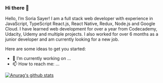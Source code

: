 ### Hi there 👋

Hello, I’m Soria Sayer!
I am a full stack web developer with experience in JavaScript, TypeScript React.js, React Native, Redux, Node.js and Google Cloud. I have learned web development for over a year from Codecademy, Udacity, Udemy and multiple projects. I also worked for over 6 months as a junior developer and am currently looking for a new job.

Here are some ideas to get you started:

- 🔭 I’m currently working on ...
- 📫 How to reach me: ...

[![Anurag's github stats](https://github-readme-stats.vercel.app/api?username=soriasayer)](https://github.com/anuraghazra/github-readme-stats)
